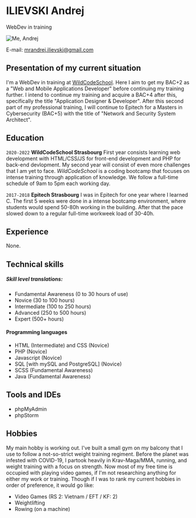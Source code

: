# ILIEVSKI Andrej
WebDev in training

![Me, Andrej](https://i.imgur.com/X1boVdL.jpg) 


E-mail: mrandrej.ilievski@gmail.com

## Presentation of my current situation

I'm a WebDev in training at [WildCodeSchool](https://www.wildcodeschool.com/fr-FR/campus/strasbourg). Here I aim to get my BAC+2 as a "Web and Mobile Applications Developer" before continuing my training further. I intend to continue my training and acquire a BAC+4 after this, specifically the title "Application Designer & Developer". After this second part of my professional training, I will continue to Epitech for a Masters in Cybersecurity (BAC+5) with the title of "Network and Security System Architect".

## Education

`2020-2022`
__WildCodeSchool Strasbourg__ First year consists learning web development with HTML/CSS/JS for front-end development and PHP for back-end devlopment. My second year will consist of even more challenges that I am yet to face. *WildCodeSchool* is a coding bootcamp that focuses on intense training through application of knowledge. We follow a full-time schedule of 9am to 5pm each working day.

`2017-2018`
__Epitech Strasbourg__ I was in Epitech for one year where I learned C. The first 5 weeks were done in a intense bootcamp environment, where students would spend 50-80h working in the building. After that the pace slowed down to a regular full-time workweek load of 30-40h.

## Experience
None.

## Technical skills
##### Skill level translations:
* Fundamental Awareness (0 to 30 hours of use)
* Novice (30 to 100 hours) 
* Intermediate (100 to 250 hours) 
* Advanced (250 to 500 hours) 
* Expert (500+ hours) 

#### Programming languages
* HTML (Intermediate) and CSS (Novice)
* PHP (Novice)
* Javascript (Novice)
* SQL [with mySQL and PostgreSQL] (Novice)
* SCSS (Fundamental Awareness)
* Java (Fundamental Awareness)

## Tools and IDEs
* phpMyAdmin
* phpStorm

## Hobbies
My main hobby is working out. I've built a small gym on my balcony that I use to follow a not-so-strict weight training regiment. Before the planet was infested with COVID-19, I partook heavily in Krav-Maga/MMA, running, and weight training with a focus on strength. Now most of my free time is occupied with playing video games, if I'm not researching anything for either my work or training. Though if I was to rank my current hobbies in order of preference, it would go like:
* Video Games (RS 2: Vietnam / EFT / KF: 2)
* Weightlifting
* Rowing (on a machine)
